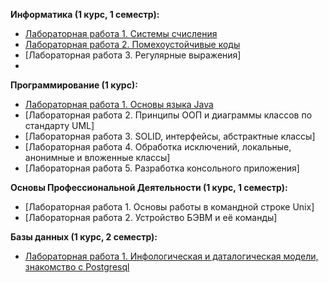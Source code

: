 <b> Информатика (1 курс, 1 семестр):</b>
- [Лабораторная работа 1. Системы счисления](https://github.com/allfeia/ITMO-Informatics-Lab1)
- [Лабораторная работа 2. Помехоустойчивые коды]()
- [Лабораторная работа 3. Регулярные выражения]
- 
<b> Программирование (1 курс):</b>
- [Лабораторная работа 1. Основы языка Java](https://github.com/allfeia/Lab1)
- [Лабораторная работа 2. Принципы ООП и диаграммы классов по стандарту UML]
- [Лабораторная работа 3. SOLID, интерфейсы, абстрактные классы]
- [Лабораторная работа 4. Обработка исключений, локальные, анонимные и вложенные классы]
- [Лабораторная работа 5. Разработка консольного приложения]

<b>Основы Профессиональной Деятельности (1 курс, 1 семестр):</b>
- [Лабораторная работа 1. Основы работы в командной строке Unix]
- [Лабораторная работа 2. Устройство БЭВМ и её команды]
  
<b> Базы данных (1 курс, 2 семестр):</b>
- [Лабораторная работа 1. Инфологическая и даталогическая модели, знакомство с Postgresql]( https://github.com/allfeia/ITMO-DataBase-Lab1)
